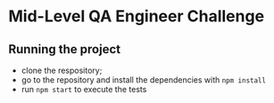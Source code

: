 # Mid-Level QA Engineer Challenge

## Running the project

- clone the respository;
- go to the repository and install the dependencies with `npm install`
- run `npm start` to execute the tests
